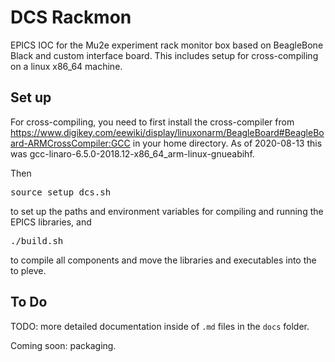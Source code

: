 # DCS Rackmon

EPICS IOC for the Mu2e experiment rack monitor box based on BeagleBone Black and custom interface board.
This includes setup for cross-compiling on a linux x86_64 machine.

## Set up

For cross-compiling, you need to first install the cross-compiler from
https://www.digikey.com/eewiki/display/linuxonarm/BeagleBoard#BeagleBoard-ARMCrossCompiler:GCC
in your home directory.
As of 2020-08-13 this was gcc-linaro-6.5.0-2018.12-x86_64_arm-linux-gnueabihf.

Then 
<pre>
source setup_dcs.sh
</pre>
to set up the paths and environment variables for compiling and running the EPICS libraries,
and
<pre>
./build.sh
</pre>
to compile all components and move the libraries and executables into the to pleve.

## To Do

TODO: more detailed documentation inside of `.md` files in the `docs` folder.

Coming soon: packaging.
